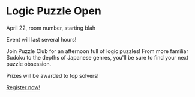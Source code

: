 # Logic Puzzle Open

April 22, room number, starting blah

Event will last several hours!

Join Puzzle Club for an afternoon full of logic puzzles! From more familiar Sudoku to the depths of Japanese genres, you'll be sure to find your next puzzle obsession.

Prizes will be awarded to top solvers!

[Register now!](https://docs.google.com/forms/d/1fCF8_aloOlYk2cGCUgDztgyBrN4Vf1vPyEymAI2spK4/edit)
